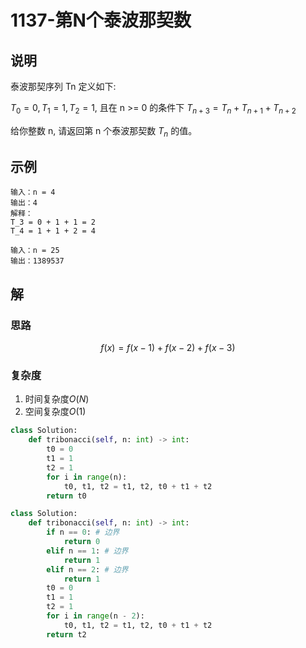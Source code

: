 # 1137-第N个泰波那契数

## 说明
泰波那契序列 Tn 定义如下:

$T_0 = 0, T_1 = 1, T_2 = 1$, 且在 n >= 0 的条件下 $T_{n+3} = T_{n} + T_{n+1} + T_{n+2}$

给你整数 n, 请返回第 n 个泰波那契数 $T_n$ 的值。

## 示例
```
输入：n = 4
输出：4
解释：
T_3 = 0 + 1 + 1 = 2
T_4 = 1 + 1 + 2 = 4

输入：n = 25
输出：1389537
```

## 解

### 思路
$$
f(x) = f(x - 1) + f(x - 2) + f(x - 3)
$$

### 复杂度
1. 时间复杂度$O(N)$
2. 空间复杂度$O(1)$

```python
class Solution:
    def tribonacci(self, n: int) -> int:
        t0 = 0
        t1 = 1
        t2 = 1
        for i in range(n):
            t0, t1, t2 = t1, t2, t0 + t1 + t2
        return t0
```

```python
class Solution:
    def tribonacci(self, n: int) -> int:
        if n == 0: # 边界
            return 0
        elif n == 1: # 边界
            return 1
        elif n == 2: # 边界
            return 1
        t0 = 0
        t1 = 1
        t2 = 1
        for i in range(n - 2):
            t0, t1, t2 = t1, t2, t0 + t1 + t2
        return t2
```